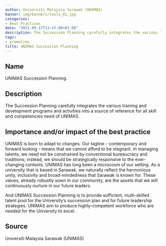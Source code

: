 ```yaml
---
author: Universiti Malaysia Sarawak (UNIMAS) 
banner: img/banners/tools_01.jpg
categories:
- Best Practices
date: "2021-09-17T13:47:08+02:00"
description: The Succession Planning carefully integrates the various training and development programs and activities into a source of reference for all skill and competencies need of UNIMAS
tags:
- promotion
title: UNIMAS Succession Planning
---
```


## Name

UNIMAS Succession Planning.

## Description

The Succession Planning carefully integrates the various training and development programs and activities into a source of reference for all skill and competencies need of UNIMAS.

## Importance and/or impact of the best practice

UNIMAS is born to adapt to changes. Our tagline - contemporary and forward looking - means that we cannot afford to be stagnant. In managing talents, we need not be constrained by conventional bureaucracy and traditions; instead, we should be strategically responsive to the ever-changing contexts. UNIMAS has long been a microcosm of our setting. As a university that is based in Sarawak, we naturally reflect the harmonious unity, inclusivity and broad-mindedness that Sarawak is known for. These values, already robustly sown in our community, are the assets that we will continuously nurture in our future leaders. 

And UNIMAS Succession Planning is to provide sufficient, multi-skilled talent pool for the University’s succession plan and for future leadership strategies. UNIMAS aim to produce highly-competent workforce who are needed for the University to excel.

## Source

Universiti Malaysia Sarawak (UNIMAS)